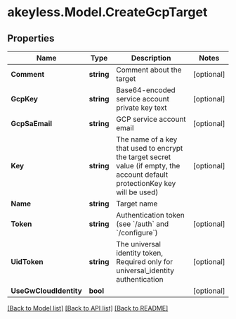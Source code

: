 # akeyless.Model.CreateGcpTarget

## Properties

Name | Type | Description | Notes
------------ | ------------- | ------------- | -------------
**Comment** | **string** | Comment about the target | [optional] 
**GcpKey** | **string** | Base64-encoded service account private key text | [optional] 
**GcpSaEmail** | **string** | GCP service account email | [optional] 
**Key** | **string** | The name of a key that used to encrypt the target secret value (if empty, the account default protectionKey key will be used) | [optional] 
**Name** | **string** | Target name | 
**Token** | **string** | Authentication token (see &#x60;/auth&#x60; and &#x60;/configure&#x60;) | [optional] 
**UidToken** | **string** | The universal identity token, Required only for universal_identity authentication | [optional] 
**UseGwCloudIdentity** | **bool** |  | [optional] 

[[Back to Model list]](../README.md#documentation-for-models) [[Back to API list]](../README.md#documentation-for-api-endpoints) [[Back to README]](../README.md)

